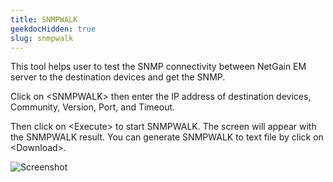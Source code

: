 ```yaml
---
title: SNMPWALK
geekdocHidden: true
slug: snmpwalk
---
```


This tool helps user to test the SNMP connectivity between NetGain EM server to the destination devices and get the SNMP. 

Click on \<SNMPWALK> then enter the IP address of destination devices, Community, Version, Port, and Timeout. 

Then click on \<Execute> to start SNMPWALK. The screen will appear with the SNMPWALK result. You can generate SNMPWALK to text file by click on \<Download>.


![Screenshot](/cloud_vista/sysadmin/images/snmpwalk1.png)
